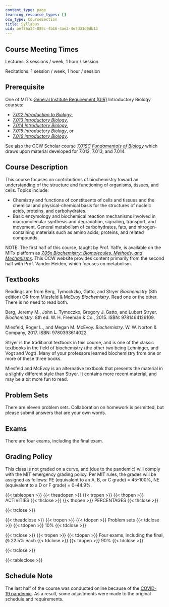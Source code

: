 ```yaml
---
content_type: page
learning_resource_types: []
ocw_type: CourseSection
title: Syllabus
uid: aef76a34-089c-4b16-4ae2-4e7d31d0db13
---
```


Course Meeting Times
--------------------

Lectures: 3 sessions / week, 1 hour / session

Recitations: 1 session / week, 1 hour / session

Prerequisite
------------

One of MIT's [General Institute Requirement (GIR)](https://biology.mit.edu/undergraduate/major-minor-requirements/general-institute-requirement/) Introductory Biology courses:

*   [_7.012 Introduction to Biology_](/courses/7-012-introduction-to-biology-fall-2004/),
*   [_7.013 Introductory Biology_](/courses/7-013-introductory-biology-spring-2018/),
*   [_7.014 Introductory Biology_](/courses/7-014-introductory-biology-spring-2005/),
*   _7.015 Introductory Biology_, or
*   [_7.016 Introductory Biology_](/courses/7-016-introductory-biology-fall-2018/).

See also the OCW Scholar course [_7.01SC Fundamentals of Biology_](/courses/7-01sc-fundamentals-of-biology-fall-2011/) which draws upon material developed for 7.012, 7.013, and 7.014.

Course Description
------------------

This course focuses on contributions of biochemistry toward an understanding of the structure and functioning of organisms, tissues, and cells. Topics include:

*   Chemistry and functions of constituents of cells and tissues and the chemical and physical-chemical basis for the structures of nucleic acids, proteins, and carbohydrates.
*   Basic enzymology and biochemical reaction mechanisms involved in macromolecular synthesis and degradation, signaling, transport, and movement. General metabolism of carbohydrates, fats, and nitrogen-containing materials such as amino acids, proteins, and related compounds.

NOTE: The first half of this course, taught by Prof. Yaffe, is available on the MITx platform as _[7.05x Biochemistry: Biomolecules, Methods, and Mechanisms](https://www.edx.org/course/biochemistry-biomolecules-methods-and-mechanisms?utm_source=mitopenlearning-mit-open-learning&utm_medium=affiliate_partner)_. This OCW website provides content primarily from the second half with Prof. Vander Heiden, which focuses on metabolism.

Textbooks
---------

Readings are from Berg, Tymockzko, Gatto, and Stryer _Biochemistry_ (8th edition) OR from Miesfeld & McEvoy _Biochemistry_. Read one or the other. There is no need to read both.

Berg, Jeremy M., John L. Tymoczko, Gregory J. Gatto, and Lubert Stryer. _Biochemistry_. 8th ed. W. H. Freeman & Co., 2015. ISBN: 9781464126109.

Miesfeld, Roger L., and Megan M. McEvoy. _Biochemistry_. W. W. Norton & Company, 2017. ISBN: 9780393614022. 

Stryer is the traditional textbook in this course, and is one of the classic textbooks in the field of biochemistry (the other two being Lehninger, and Vogt and Vogt). Many of your professors learned biochemistry from one or more of these three books.

Miesfeld and McEvoy is an alternative textbook that presents the material in a slightly different style than Stryer. It contains more recent material, and may be a bit more fun to read.

Problem Sets
------------

There are eleven problem sets. Collaboration on homework is permitted, but please submit answers that are your own words.

Exams
-----

There are four exams, including the final exam.

Grading Policy
--------------

This class is not graded on a curve, and (due to the pandemic) will comply with the MIT emergency grading policy. Per MIT rules, the grades will be assigned as follows: PE (equivalent to an A, B, or C grade) = 45–100%, NE (equivalent to a D or F grade) = 0–44.9%.

{{< tableopen >}}
{{< theadopen >}}
{{< tropen >}}
{{< thopen >}}
ACTIVITIES
{{< thclose >}}
{{< thopen >}}
PERCENTAGES
{{< thclose >}}

{{< trclose >}}

{{< theadclose >}}
{{< tropen >}}
{{< tdopen >}}
Problem sets
{{< tdclose >}}
{{< tdopen >}}
10%
{{< tdclose >}}

{{< trclose >}}
{{< tropen >}}
{{< tdopen >}}
Four exams, including the final, @ 22.5% each
{{< tdclose >}}
{{< tdopen >}}
90%
{{< tdclose >}}

{{< trclose >}}

{{< tableclose >}}

Schedule Note
-------------

The last half of the course was conducted online because of the [COVID-19 pandemic](https://en.wikipedia.org/wiki/COVID-19_pandemic). As a result, some adjustments were made to the original schedule and requirements.